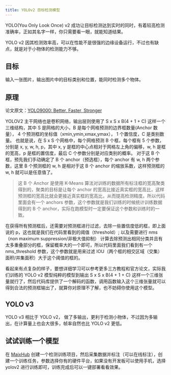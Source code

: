 ```yaml
---
title: YOLOv2 目标检测模型
---
```



YOLO(You Only Look Once) v2 成功让目标检测达到实时的同时，有着较高检测准确率，正如其名字一样，你只需要看一眼，就能知道结果。

YOLO v2 因其检测效率高，可以在性能不是很强的边缘设备运行，不过也有缺点，就是对于小物体的检测能力不够。

## 目标

输入一张图片，输出图片中的目标类别和位置，能同时检测多个物体。


## 原理

论文原文：[YOLO9000: Better, Faster, Stronger](https://arxiv.org/abs/1612.08242)

YOLOV2 主干网络也是卷积网络，输出层则使用了 S x S x B(4 + 1 + C) 这样一个三维结构，其中 S 是网格的大小，B 是每个网格预测的边界框数量(Anchor 数量）， 4 个预测框的坐标值（xmin,ymin,xmax,ymax）， 1 个置信度，C 是类别数量。
也就是说，在 S x S 个网格中，每个网格预测 B 个框，每个框有 5 个参数，分别是 x, y, w, h, p，其中 x, y 是框的中心点相对于网格左上角的偏移，w, h 是框的宽高，p 是框的置信度，最后 C 个参数分别是对应类别的概率。
对于这 B 个框，预先我们手动确定了 B 个 anchor（预选框），每个 anchor 有 w, h 两个参数，这里 B 个预测框的 w, h 是相对于这 B 个 anchor 的缩放系数，这样预测框的 w, h 就可以是任意值了。
> 这 B 个 Anchor 是使用 K-Means 算法对训练的数据所有标注框的宽高聚类得到的，聚类的目标是让每个 anchor 的宽高比接近真实框的宽高比，这样预测框的宽高比就会更接近真实框的宽高比，从而提高检测精度。所以代码里面会有一个 anchors 参数，这个参数就是我们训练的时候统计训练数据得到的 B 个 anchor，实际在跑模型时一定要保证这个参数和训练时的一致。

在获得所有预测框后，还需要对预测框进行过滤，去除一些置信度低的框，即上面说的 p，这也就是我们在代码里看到的阈值（threshold）; 以及需要进行 nms（non maximum suppression/非极大值抑制） 计算去除预测出相同分类并且有太多重叠部分的框，保留概率大的一个即可，所以代码里面我们看到有一个 nms_threshold 参数，这个参数就是用来过滤 IOU（两个框的相交区域（交集）面积/并集面积）大于这个阈值的框的。


看起来有点复杂的样子，要想详细学习可以参考更多三方教程和官方论文，实际我们训练的 YOLO v2 模型纯粹的模型到输出 S x S x B(4 + 1 + C)  这样一个三维张量就行了，然后代码库提供了一个解码的函数，调用函数输入这个三维张量就可以得到合法的预测框输出了，就算你对原理不了解，也不妨碍你使用这个模型。

## YOLO v3

YOLO v3 相比于 YOLO v2， 做了多输出，更利于检测小物体，不过因为多输出，在计算量上也会大很多，帧率自然也比 YOLO v2 更低。

## 试试训练一个模型

在 [MaixHub](https://maixhub.com) 创建一个检测训练项目，然后采集数据并标注（可以在线标注），创建一个训练任务，参数选择你有的硬件平台，如果没有开发板可以使用手机，选择 yolov2 进行训练即可，训练完成后可以一键部署看看效果。


